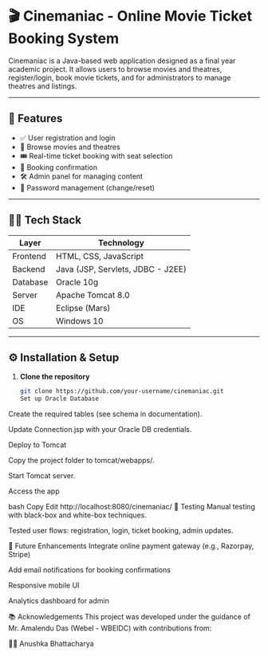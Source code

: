 # 🎬 Cinemaniac - Online Movie Ticket Booking System

Cinemaniac is a Java-based web application designed as a final year academic project. It allows users to browse movies and theatres, register/login, book movie tickets, and for administrators to manage theatres and listings.

---

## 🌟 Features

- ✅ User registration and login
- 🎥 Browse movies and theatres
- 🎟️ Real-time ticket booking with seat selection
- 🧾 Booking confirmation
- 🛠 Admin panel for managing content
- 🔐 Password management (change/reset)

---

## 🧑‍💻 Tech Stack

| Layer         | Technology                          |
|---------------|--------------------------------------|
| Frontend      | HTML, CSS, JavaScript               |
| Backend       | Java (JSP, Servlets, JDBC - J2EE)   |
| Database      | Oracle 10g                          |
| Server        | Apache Tomcat 8.0                   |
| IDE           | Eclipse (Mars)                      |
| OS            | Windows 10                          |

---

## ⚙️ Installation & Setup

1. **Clone the repository**
   ```bash
   git clone https://github.com/your-username/cinemaniac.git
   Set up Oracle Database

Create the required tables (see schema in documentation).

Update Connection.jsp with your Oracle DB credentials.

Deploy to Tomcat

Copy the project folder to tomcat/webapps/.

Start Tomcat server.

Access the app

bash
Copy
Edit
http://localhost:8080/cinemaniac/
🧪 Testing
Manual testing with black-box and white-box techniques.

Tested user flows: registration, login, ticket booking, admin updates.

🚀 Future Enhancements
Integrate online payment gateway (e.g., Razorpay, Stripe)

Add email notifications for booking confirmations

Responsive mobile UI

Analytics dashboard for admin

📚 Acknowledgements
This project was developed under the guidance of Mr. Amalendu Das (Webel - WBEIDC)
with contributions from:

👩‍💻 Anushka Bhattacharya


